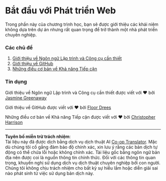 <!--
CO_OP_TRANSLATOR_METADATA:
{
  "original_hash": "770d9f83dddc841c19f210dee5fe0712",
  "translation_date": "2025-10-03T13:28:35+00:00",
  "source_file": "1-getting-started-lessons/README.md",
  "language_code": "vi"
}
-->
# Bắt đầu với Phát triển Web

Trong phần này của chương trình học, bạn sẽ được giới thiệu các khái niệm không dựa trên dự án nhưng rất quan trọng để trở thành một nhà phát triển chuyên nghiệp.

### Các chủ đề

1. [Giới thiệu về Ngôn ngữ Lập trình và Công cụ cần thiết](1-intro-to-programming-languages/README.md)
2. [Giới thiệu về GitHub](2-github-basics/README.md)
3. [Những điều cơ bản về Khả năng Tiếp cận](3-accessibility/README.md)

### Tín dụng

Giới thiệu về Ngôn ngữ Lập trình và Công cụ cần thiết được viết với ♥️ bởi [Jasmine Greenaway](https://twitter.com/paladique)

Giới thiệu về GitHub được viết với ♥️ bởi [Floor Drees](https://twitter.com/floordrees)

Những điều cơ bản về Khả năng Tiếp cận được viết với ♥️ bởi [Christopher Harrison](https://twitter.com/geektrainer)

---

**Tuyên bố miễn trừ trách nhiệm**:  
Tài liệu này đã được dịch bằng dịch vụ dịch thuật AI [Co-op Translator](https://github.com/Azure/co-op-translator). Mặc dù chúng tôi cố gắng đảm bảo độ chính xác, xin lưu ý rằng các bản dịch tự động có thể chứa lỗi hoặc không chính xác. Tài liệu gốc bằng ngôn ngữ bản địa nên được coi là nguồn thông tin chính thức. Đối với các thông tin quan trọng, khuyến nghị sử dụng dịch vụ dịch thuật chuyên nghiệp bởi con người. Chúng tôi không chịu trách nhiệm cho bất kỳ sự hiểu lầm hoặc diễn giải sai nào phát sinh từ việc sử dụng bản dịch này.